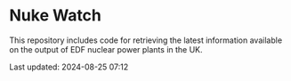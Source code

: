 # Nuke Watch

This repository includes code for retrieving the latest information available on the output of EDF nuclear power plants in the UK.

Last updated: 2024-08-25 07:12